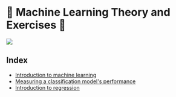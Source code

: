 # :robot: Machine Learning Theory and Exercises 🦾
<img src="https://media.tenor.com/XXSfP1MK-OMAAAAd/terminator-artificial-intelligence.gif" />

## Index

<ul>
    <li>
        <a href="https://github.com/franciscosanchezoliver/machine_learning_training/blob/main/machine_learning_vault/supervised_learning_with_scikit-learn/00_machine_learning_with_scikit_learn/00_machine_learning_with_scikit_learn.md">
            Introduction to machine learning
        </a>
    </li>
    <li>
        <a href="https://github.com/franciscosanchezoliver/machine_learning_training/blob/main/machine_learning_vault/supervised_learning_with_scikit-learn/01_Measuring%20model%20performance/01_measuring_model_performance.md">
            Measuring a classification model's performance
        </a>
    </li>
    <li>
        <a href="https://github.com/franciscosanchezoliver/machine_learning_training/blob/main/machine_learning_vault/supervised_learning_with_scikit-learn/02_Introduction_to_regression/02_Introduction_to_regression.md">
           Introduction to regression 
        </a>
    </li>
</ul>



